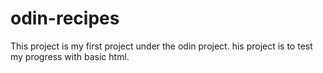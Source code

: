 # odin-recipes
This project is my first project under the odin project. his project is to test my progress with basic html. 